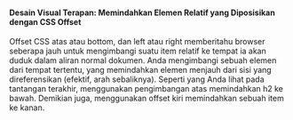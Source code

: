 #### Desain Visual Terapan: Memindahkan Elemen Relatif yang Diposisikan dengan CSS Offset

Offset CSS atas atau bottom, dan left atau right memberitahu browser seberapa jauh untuk mengimbangi suatu item relatif ke tempat ia akan duduk dalam aliran normal dokumen. Anda mengimbangi sebuah elemen dari tempat tertentu, yang memindahkan elemen menjauh dari sisi yang direferensikan \(efektif, arah sebaliknya\). Seperti yang Anda lihat pada tantangan terakhir, menggunakan pengimbangan atas memindahkan h2 ke bawah. Demikian juga, menggunakan offset kiri memindahkan sebuah item ke kanan.



